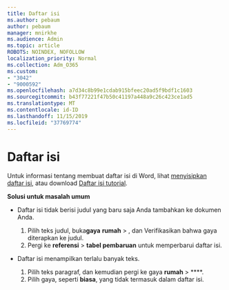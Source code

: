 ```yaml
---
title: Daftar isi
ms.author: pebaum
author: pebaum
manager: mnirkhe
ms.audience: Admin
ms.topic: article
ROBOTS: NOINDEX, NOFOLLOW
localization_priority: Normal
ms.collection: Adm_O365
ms.custom:
- "3042"
- "9000592"
ms.openlocfilehash: a7d34c8b99e1cdab915bfeec20ad5f9bdf1c1603
ms.sourcegitcommit: b43f77221f47b50c41197a448a9c26c423ce1ad5
ms.translationtype: MT
ms.contentlocale: id-ID
ms.lasthandoff: 11/15/2019
ms.locfileid: "37769774"
---
```

# <a name="table-of-contents"></a>Daftar isi

Untuk informasi tentang membuat daftar isi di Word, lihat [menyisipkan daftar isi](https://support.office.com/article/882e8564-0edb-435e-84b5-1d8552ccf0c0), atau download [Daftar isi tutorial](https://go.microsoft.com/fwlink/?linkid=2065106).

**Solusi untuk masalah umum**

- Daftar isi tidak berisi judul yang baru saja Anda tambahkan ke dokumen Anda.
  1. Pilih teks judul, buka**gaya** **rumah** > , dan Verifikasikan bahwa gaya diterapkan ke judul.
  2. Pergi ke **referensi** > **tabel pembaruan** untuk memperbarui daftar isi.

- Daftar isi menampilkan terlalu banyak teks. 
  1. Pilih teks paragraf, dan kemudian pergi ke gaya **rumah** > ****.
  2. Pilih gaya, seperti **biasa**, yang tidak termasuk dalam daftar isi.
